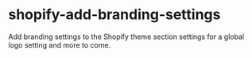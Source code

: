 # shopify-add-branding-settings
Add branding settings to the Shopify theme section settings for a global logo setting and more to come.
